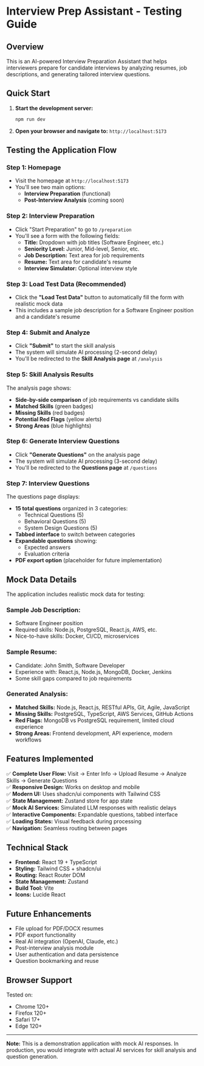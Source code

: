 # Interview Prep Assistant - Testing Guide

## Overview
This is an AI-powered Interview Preparation Assistant that helps interviewers prepare for candidate interviews by analyzing resumes, job descriptions, and generating tailored interview questions.

## Quick Start

1. **Start the development server:**
   ```bash
   npm run dev
   ```

2. **Open your browser and navigate to:** `http://localhost:5173`

## Testing the Application Flow

### Step 1: Homepage
- Visit the homepage at `http://localhost:5173`
- You'll see two main options:
  - **Interview Preparation** (functional)
  - **Post-Interview Analysis** (coming soon)

### Step 2: Interview Preparation
- Click "Start Preparation" to go to `/preparation`
- You'll see a form with the following fields:
  - **Title:** Dropdown with job titles (Software Engineer, etc.)
  - **Seniority Level:** Junior, Mid-level, Senior, etc.
  - **Job Description:** Text area for job requirements
  - **Resume:** Text area for candidate's resume
  - **Interview Simulator:** Optional interview style

### Step 3: Load Test Data (Recommended)
- Click the **"Load Test Data"** button to automatically fill the form with realistic mock data
- This includes a sample job description for a Software Engineer position and a candidate's resume

### Step 4: Submit and Analyze
- Click **"Submit"** to start the skill analysis
- The system will simulate AI processing (2-second delay)
- You'll be redirected to the **Skill Analysis page** at `/analysis`

### Step 5: Skill Analysis Results
The analysis page shows:
- **Side-by-side comparison** of job requirements vs candidate skills
- **Matched Skills** (green badges)
- **Missing Skills** (red badges) 
- **Potential Red Flags** (yellow alerts)
- **Strong Areas** (blue highlights)

### Step 6: Generate Interview Questions
- Click **"Generate Questions"** on the analysis page
- The system will simulate AI processing (3-second delay)
- You'll be redirected to the **Questions page** at `/questions`

### Step 7: Interview Questions
The questions page displays:
- **15 total questions** organized in 3 categories:
  - Technical Questions (5)
  - Behavioral Questions (5) 
  - System Design Questions (5)
- **Tabbed interface** to switch between categories
- **Expandable questions** showing:
  - Expected answers
  - Evaluation criteria
- **PDF export option** (placeholder for future implementation)

## Mock Data Details

The application includes realistic mock data for testing:

### Sample Job Description:
- Software Engineer position
- Required skills: Node.js, PostgreSQL, React.js, AWS, etc.
- Nice-to-have skills: Docker, CI/CD, microservices

### Sample Resume:
- Candidate: John Smith, Software Developer
- Experience with: React.js, Node.js, MongoDB, Docker, Jenkins
- Some skill gaps compared to job requirements

### Generated Analysis:
- **Matched Skills:** Node.js, React.js, RESTful APIs, Git, Agile, JavaScript
- **Missing Skills:** PostgreSQL, TypeScript, AWS Services, GitHub Actions
- **Red Flags:** MongoDB vs PostgreSQL requirement, limited cloud experience
- **Strong Areas:** Frontend development, API experience, modern workflows

## Features Implemented

✅ **Complete User Flow:** Visit → Enter Info → Upload Resume → Analyze Skills → Generate Questions  
✅ **Responsive Design:** Works on desktop and mobile  
✅ **Modern UI:** Uses shadcn/ui components with Tailwind CSS  
✅ **State Management:** Zustand store for app state  
✅ **Mock AI Services:** Simulated LLM responses with realistic delays  
✅ **Interactive Components:** Expandable questions, tabbed interface  
✅ **Loading States:** Visual feedback during processing  
✅ **Navigation:** Seamless routing between pages  

## Technical Stack

- **Frontend:** React 19 + TypeScript
- **Styling:** Tailwind CSS + shadcn/ui
- **Routing:** React Router DOM
- **State Management:** Zustand
- **Build Tool:** Vite
- **Icons:** Lucide React

## Future Enhancements

- File upload for PDF/DOCX resumes
- PDF export functionality
- Real AI integration (OpenAI, Claude, etc.)
- Post-interview analysis module
- User authentication and data persistence
- Question bookmarking and reuse

## Browser Support

Tested on:
- Chrome 120+
- Firefox 120+
- Safari 17+
- Edge 120+

---

**Note:** This is a demonstration application with mock AI responses. In production, you would integrate with actual AI services for skill analysis and question generation.

